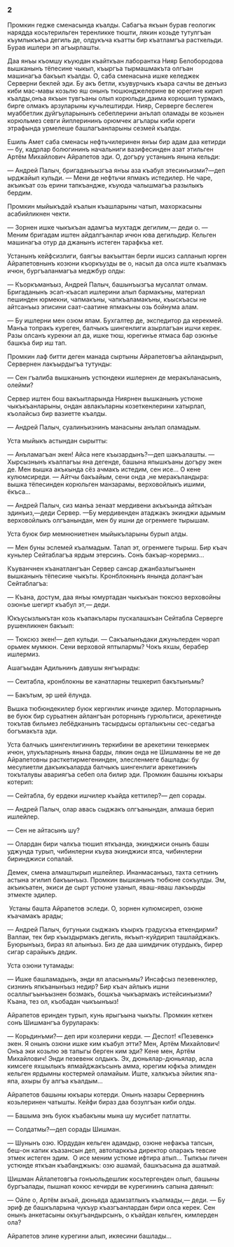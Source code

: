 ### 2

Промкин гедже сменасында къалды.
Сабагъа якъын бурав геологик нарядда косьтерильген теренликке тюшти, лякин козьде тутулгъан къумлыкъкъа дегиль де, олдукъча къатты бир къатламгъа расткельди.
Бурав ишлери эп агъырлашты.

Даа янъы къомшу къуюдан къайткъан лаборантка Нияр Белобородова вышканынъ тёпесине чыкып, къыргъа тырмашмакъта олгъан машинагъа бакъып къалды.
О, саба сменасына ишке келеджек Серверни беклей эди.
Бу акъ бетли, къувурчыкъ къара сачлы ве денъиз киби мас-мавы козьлю яш онынъ тюшюнджелерине ве юрегине кирип къалды,онъа якъын тувгъаны олып корюльди,даима корюшип турмакъ, бирге олмакъ арзуларыны кучьлештирди.
Нияр, Серверге беслеген муаббетлик дуйгъуларынынъ себеплерини анълап оламады ве козьнен корюльмез севги йиплерининъ орюмчек агълары киби юреги этрафында урмелеше башлагъанларыны сезмей къалды.

Ешиль Амет саба сменасы нефтьчилеринен янъы бир адам даа кетирди — бу, кадрлар болюгининъ начальниги вазифесинден азат этильген Артём Михайлович Айрапетов эди.
О, догъру устанынъ янына кельди:

— Андрей Палыч, бригаданъызгъа янъы аза къабул этесинъизми?—деп ырджайып кульди.
— Мени де нефтьчи япмакъ истедилер.
Не чаре, акъикъат озь ерини тапкъандже, къуюда чалышмагъа разылыкъ бердим.

Промкин мыйыкъдай къалын къашларыны чатып, махоркасыны асабийликнен чекти.

— Зорнен ишке чыкъкъан адамгъа мухтадж дегилим,— деди о.
— Меним бригадам иштен айдалгъанлар ичюн юва дегильдир.
Кельген машинагъа отур да джанынъ истеген тарафкъа кет.

Устанынъ кейфсизлиги, баягъы вакъыттан берли ишсиз салланып юрген Айрапетовнынъ козюни къоркъузды ве о, насыл да олса иште къалмакъ ичюн, бургъаланмагъа меджбур олды:

— Къоркъманъыз, Андрей Палыч, башынъызгъа мусаллат олмам.
Бригаданынъ эсап-къасап ишлерини алып бармакъны, материал пешинден юрмекни, чапмакъны, чапкъаламакъны, къыскъасы не айтсанъыз эписини саат-саатине япмакъны озь бойнума алам.

— Бу ишлерни мен озюм япам.
Бухгалтер де, экспедитор да керекмей.
Манъа топракъ куреген, балчыкъ шингенлиги азырлагъан ишчи керек.
Разы олсанъ курекни ал да, ишке тюш, юрегинъе ятмаса бар озюнъе башкъа бир иш тап.

Промкин лаф битти деген манада сыртыны Айрапетовгъа айландырып, Сервернен лакъырдыгъа тутунды:

— Сен гъалиба вышканынъ устюндеки ишлернен де меракъланасынъ, олейми?

Сервер иштен бош вакъытларында Ниярнен вышканынъ устюне чыкъкъанларыны, ондан авлакъларны козеткенлерини хатырлап, къолайсыз бир вазиетте къалды.

— Андрей Палыч, суалинъизнинъ манасыны анълап оламадым.

Уста мыйыкъ астындан сырытты:

— Анъламагъан экен!
Айса неге къызардынъ?—деп шакъалашты.
— Хырсызнынъ къалпагъы яна дегенде, башына япышкъаны догъру экен де.
Мен вышка акъкында сёз ачмакъ истедим, сен исе...
О кене кулюмсиреди.
— Айтчы бакъайым, сени онда ,не меракъландыра: вышка тёпесинден корюльген манзарамы, верховойлыкъ ишими, ёкъса...

— Андрей Палыч, сиз манъа зенаат мердивени акъкъында айткъан эдинъиз,—деди Сервер.
—Бу мердивенден атаджакъ экинджи адымым верховойлыкъ олгъанындан, мен бу ишни де огренмеге тырышам.

Уста буюк бир мемнюниетнен мыйыкъларыны бурып алды.

— Мен буны эслемей къалмадым.
Талап эт, огренмеге тырыш.
Бир къач куньлер Сейтаблагъа ярдым этерсинъ.
Сонъ бакъар-корермиз...

Къуванчнен къанатлангъан Сервер сансар джанбазлыгъынен вышканынъ тёпесине чыкъты.
Кронблокнынъ янында долангъан Сейтаблагъа:

— Къана, достум, даа янъы юмуртадан чыкъкъан тюксюз верховойны озюнъе шегирт къабул эт,— деди.

Юкъусызлыкътан козь къапакълары пускалашкъан Сейтабла Серверге рушенликнен бакъып:

— Тюксюз экен!— деп кульди.
— Сакъалынъдаки джуньлерден чорап орьмек мумкюн.
Сени верховой яптылармы?
Чокъ яхшы, берабер ишлермиз.

Ашагъыдан Адильнинъ давушы янгъырады:

— Сеитабла, кронблокны ве канатларны тешкерип бакътынъмы?

— Бакътым, эр шей ёлунда.

Вышка тюбюндекилер буюк кергинлик ичинде эдилер.
Моторларнынъ ве буюк бир сурьатнен айлангъан роторнынъ гурюльтиси, арекетинде токътав бильмез лебёдканынъ тасырдысы орталыкъны сес-седагъа богъмакъта эди.

Уста балчыкъ шингенлигининъ теркибини ве арекетини тенкермек ичюн, улукъларнынъ янына барды, лякин онда не Шишманны ве не де Айрапетовны расткетирмегенинден, элесленмеге башлады: бу месулиетли дакъикъаларда балчыкъ шингенлиги арекетининъ токъталувы авариягъа себеп ола билир эди.
Промкин башыны юкъары котерип:

— Сейтабла, бу ердеки ишчилер къайда кеттилер?— деп сорады.

— Андрей Палыч, олар авась сыджакъ олгъанындан, алмаша берип ишлейлер.

— Сен не айтасынъ шу?

— Олардан бири чалкъа тюшип яткъанда, экинджиси онынъ башы уджунда турып, чибинлерни къува экинджиси ятса, чибинлерни биринджиси сопалай.

Демек, смена алмаштырып ишлейлер.
Инанмасанъыз, тахта сетнинъ астына эгилип бакъынъыз.
Промкин вышканынъ тюбюне сокъулды.
Эм, акъикъатен, экиси де сырт устюне узанып, яваш-яваш лакъырды этмекте эдилер.

 Устаны башта Айрапетов эследи.
О, зорнен кулюмсиреп, озюне къачамакъ арады;

— Андрей Палыч, бугуньки сыджакъ къыркъ градускъа еткендирми?
Валлаи, тек бир къыздырмакъ дегиль, якъып-куйдирип ташлайджакъ.
Буюрынъыз, бираз ял алынъыз.
Биз де даа шимдичик отурдыкъ, бирер сигар сарайыкъ дедик.

Уста озюни тутамады:

— Ишке башламадынъ, энди ял аласынъмы?
Инсафсыз пезевенклер, сизнинъ япкъанынъыз недир?
Бир къач айлыкъ ишни осаллыгъынъызнен бозмакъ, бошкъа чыкъармакъ истейсинъизми?
Къана, тез ол, къобадан чыкъынъыз!

Айрапетов еринден турып, кунь ярыгъына чыкъты.
Промкин кеткен сонъ Шишмангъа буруларакъ:

— Корьдинъми?— деп ири козлерини керди.
— Деспот!
«Пезевенк» экен.
Я онынъ озюни ишке ким къабул этти?
Мен, Артём Михайлович!
Онъа эки козьлю эв тапыгы берген ким эди?
Кене мен, Артём Михайлович!
Энди пезевенк олдыкъ.
Эх, дюньялар-дюньялар, асла кимсеге яхшылыкъ япмайджакъсынъ амма, юрегим юфкъа элимден кельген ярдымны костермей оламайым.
Иште, халкъкъа эйилик япа-япа, ахыры бу алгъа къалдым...

Айрапетов башыны юкъары котерди.
Онынъ назары Сервернинъ козьлеринен чатышты.
Кейфи бираз даа бозулгъан киби олды.

— Башыма энъ буюк къабакъны мына шу мусибет патлатты.

— Солдатмы?—деп сорады Шишман.

— Шунынъ озю.
Юрдудан кельген адамдыр, озюне нефакъа тапсын, беш-он капик къазансын деп, автопарккъа директор оларакъ тевсие этмек истеген эдим.
 О исе меним устюме ифтира атып...
Тыпкъы пичен устюнде яткъан къабанджыкъ: озю ашамай, башкъасына да ашатмай.

Шишман Айлапетовгъа гонъюльдешлик косьтергенден олып, башыны бургъалады, пышнап кокюс кечирди ве курегининъ сапына даянып:

— Ойле о, Артём акъай, дюньяда адамзатлыкъ къалмады,— деди.
— Бу эриф де башкъларына чукъур къазгъанлардан бири олса керек.
Сен онынъ анкетасыны окъугъандырсынъ, о къайдан кельген, кимлерден ола?

Айрапетов элине курегини алып, икяесини башлады...
